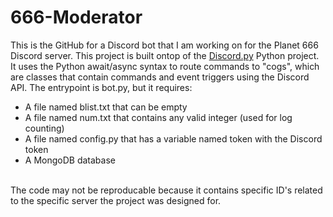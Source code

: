 # 666-Moderator
This is the GitHub for a Discord bot that I am working on for the Planet 666 Discord server. This project is built ontop of the <a href="https://discordpy.readthedocs.io/en/latest/">Discord.py</a>
Python project. It uses the Python await/async syntax to route commands to "cogs", which are classes that contain commands and event triggers using the Discord API. The entrypoint is
bot.py, but it requires:
<ul><li>A file named blist.txt that can be empty</li>
<li>A file named num.txt that contains any valid integer (used for log counting)</li>
<li>A file named config.py that has a variable named token with the Discord token</li>
<li>A MongoDB database</li></ul><br>
The code may not be reproducable because it contains specific ID's related to the specific server the project was designed for.

